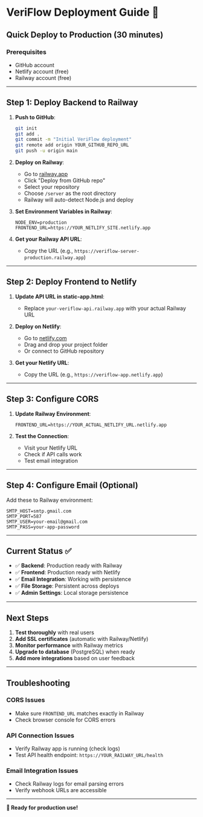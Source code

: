 # VeriFlow Deployment Guide 🚀

## Quick Deploy to Production (30 minutes)

### Prerequisites
- GitHub account
- Netlify account (free)
- Railway account (free)

---

## Step 1: Deploy Backend to Railway

1. **Push to GitHub**:
   ```bash
   git init
   git add .
   git commit -m "Initial VeriFlow deployment"
   git remote add origin YOUR_GITHUB_REPO_URL
   git push -u origin main
   ```

2. **Deploy on Railway**:
   - Go to [railway.app](https://railway.app)
   - Click "Deploy from GitHub repo"
   - Select your repository
   - Choose `/server` as the root directory
   - Railway will auto-detect Node.js and deploy

3. **Set Environment Variables in Railway**:
   ```
   NODE_ENV=production
   FRONTEND_URL=https://YOUR_NETLIFY_SITE.netlify.app
   ```

4. **Get your Railway API URL**: 
   - Copy the URL (e.g., `https://veriflow-server-production.railway.app`)

---

## Step 2: Deploy Frontend to Netlify

1. **Update API URL in static-app.html**:
   - Replace `your-veriflow-api.railway.app` with your actual Railway URL

2. **Deploy on Netlify**:
   - Go to [netlify.com](https://netlify.com)
   - Drag and drop your project folder
   - Or connect to GitHub repository

3. **Get your Netlify URL**:
   - Copy the URL (e.g., `https://veriflow-app.netlify.app`)

---

## Step 3: Configure CORS

1. **Update Railway Environment**:
   ```
   FRONTEND_URL=https://YOUR_ACTUAL_NETLIFY_URL.netlify.app
   ```

2. **Test the Connection**:
   - Visit your Netlify URL
   - Check if API calls work
   - Test email integration

---

## Step 4: Configure Email (Optional)

Add these to Railway environment:
```
SMTP_HOST=smtp.gmail.com
SMTP_PORT=587
SMTP_USER=your-email@gmail.com
SMTP_PASS=your-app-password
```

---

## Current Status ✅

- ✅ **Backend**: Production ready with Railway
- ✅ **Frontend**: Production ready with Netlify  
- ✅ **Email Integration**: Working with persistence
- ✅ **File Storage**: Persistent across deploys
- ✅ **Admin Settings**: Local storage persistence

---

## Next Steps

1. **Test thoroughly** with real users
2. **Add SSL certificates** (automatic with Railway/Netlify)
3. **Monitor performance** with Railway metrics
4. **Upgrade to database** (PostgreSQL) when ready
5. **Add more integrations** based on user feedback

---

## Troubleshooting

### CORS Issues
- Make sure `FRONTEND_URL` matches exactly in Railway
- Check browser console for CORS errors

### API Connection Issues  
- Verify Railway app is running (check logs)
- Test API health endpoint: `https://YOUR_RAILWAY_URL/health`

### Email Integration Issues
- Check Railway logs for email parsing errors  
- Verify webhook URLs are accessible

---

**🎉 Ready for production use!**